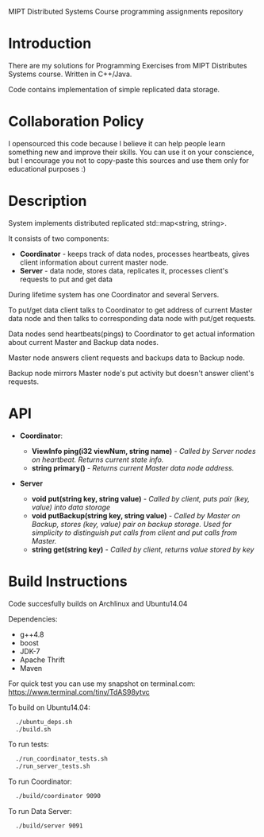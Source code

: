 MIPT Distributed Systems Course programming assignments repository

Introduction
============

There are my solutions for Programming Exercises from MIPT Distributes Systems course. Written in C++/Java.

Code contains implementation of simple replicated data storage.

Collaboration Policy
==========

I opensourced this code because I believe it can help people learn something new and improve their skills.
You can use it on your conscience, but I encourage you not to copy-paste this sources and use
them only for educational purposes :)

Description
============================

System implements distributed replicated std::map<string, string>.

It consists of two components:
  - **Coordinator** - keeps track of data nodes, processes heartbeats, gives client information about current master node.
  - **Server** - data node, stores data, replicates it, processes client's requests to put and get data

During lifetime system has one Coordinator and several Servers.

To put/get data client talks to Coordinator to get address of current Master data node and then talks to corresponding data node with put/get requests.

Data nodes send heartbeats(pings) to Coordinator to get actual information about current Master and Backup data nodes.

Master node answers client requests and backups data to Backup node.

Backup node mirrors Master node's put activity but doesn't answer client's requests.

API
============================
  - **Coordinator**:
    - **ViewInfo ping(i32 viewNum, string name)** - *Called by Server nodes on heartbeat. Returns current state info.*
    - **string primary()** - *Returns current Master data node address.*
  
  - **Server**
    - **void put(string key, string value)** - *Called by client, puts pair (key, value) into data storage*
    - **void putBackup(string key, string value)** - *Called by Master on Backup, stores (key, value) pair on backup storage. Used for simplicity to distinguish put calls from client and put calls from Master.*
    - **string get(string key)** - *Called by client, returns value stored by key*

Build Instructions
============================

Code succesfully builds on Archlinux and Ubuntu14.04

Dependencies:
  - g++4.8
  - boost
  - JDK-7
  - Apache Thrift
  - Maven
  
For quick test you can use my snapshot on terminal.com: https://www.terminal.com/tiny/TdAS98ytvc

To build on Ubuntu14.04:
```bash
  ./ubuntu_deps.sh
  ./build.sh
```

To run tests:
```bash
  ./run_coordinator_tests.sh
  ./run_server_tests.sh
```

To run Coordinator:
```bash
  ./build/coordinator 9090
```

To run Data Server:
```bash
  ./build/server 9091
```
